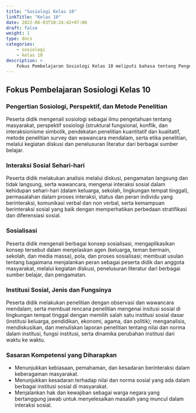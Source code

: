 ```yaml
---
title: "Sosiologi Kelas 10"
linkTitle: "Kelas 10"
date: 2022-06-03T10:24:42+07:00
draft: false
weight: 1
type: docs
categories:
    - sosiologi
    - kelas 10
description: >
    Fokus Pembelajaran Sosiologi Kelas 10 meliputi bahasa tentang Pengertian Sosiologi, Perspektif, dan Metode Penelitian; Interaksi Sosial Sehari-hari; Sosialisasi; Institusi Sosial, Jenis dan Fungsinya. 
---
```

## Fokus Pembelajaran Sosiologi Kelas 10
### Pengertian Sosiologi, Perspektif, dan Metode Penelitian
Peserta didik mengenali sosiologi sebagai ilmu pengetahuan tentang masyarakat, perspektif sosiologi (struktural fungsional, konflik, dan interaksionisme simbolik, pendekatan penelitian kuantitatif dan kualitatif, metode penelitian survey dan wawancara mendalam, serta etika penelitian, melalui kegiatan diskusi dan penelusuran literatur dari berbagai sumber belajar.

### Interaksi Sosial Sehari-hari
Peserta didik melakukan analisis melalui diskusi, pengamatan langsung dan tidak langsung, serta wawancara, mengenai interaksi sosial dalam kehidupan sehari-hari (dalam keluarga, sekolah, lingkungan tempat tinggal), permasalahan dalam proses interaksi, status dan peran individu yang berinteraksi, komunikasi verbal dan non verbal, serta kemampuan berinteraksi sosial yang baik dengan memperhatikan perbedaan stratifikasi dan diferensiasi sosial.

### Sosialisasi
Peserta didik mengenali berbagai konsep sosialisasi, mengaplikasikan konsep tersebut dalam menjelaskan agen (keluarga, teman bermain, sekolah, dan media massa), pola, dan proses sosialisasi; membuat usulan tentang bagaimana menjalankan peran sebagai peserta didik dan anggota masyarakat, melalui kegiatan diskusi, penelusuran literatur dari berbagai sumber belajar, dan pengamatan.

### Institusi Sosial, Jenis dan Fungsinya
Peserta didik melakukan penelitian dengan observasi dan wawancara mendalam, serta membuat rencana penelitian mengenai insitusi sosial di lingkungan tempat tinggal dengan memilih salah satu institusi sosial dasar (institusi keluarga, pendidikan, ekonomi, agama, dan politik); menganalisis, mendiskusikan, dan menuliskan laporan penelitian tentang nilai dan norma dalam institusi, fungsi institusi, serta dinamika perubahan institusi dari waktu ke waktu.

### Sasaran Kompetensi yang Diharapkan
- Menunjukkan kebiasaan, pemahaman, dan kesadaran berinteraksi dalam keberagaman masyarakat.
- Menunjukkan kesadaran terhadap nilai dan norma sosial yang ada dalam berbagai institusi sosial di masyarakat.
- Menjalankan hak dan kewajiban sebagai warga negara yang bertanggung jawab untuk menyelesaikan masalah yang muncul dalam interaksi sosial.

